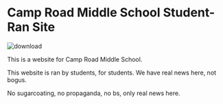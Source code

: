 # Camp Road Middle School Student-Ran Site

![download](https://user-images.githubusercontent.com/120197740/236724687-6a3809a4-98c4-4d50-824b-d77a6cdf5d33.jpeg)

This is a website for Camp Road Middle School.

This website is ran by students, for students.  We have real news here, not bogus.  


No sugarcoating, no propaganda, no bs, only real news here.
